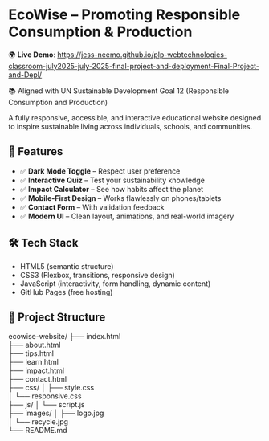 # EcoWise – Promoting Responsible Consumption & Production

🌍 **Live Demo**: https://jess-neemo.github.io/plp-webtechnologies-classroom-july2025-july-2025-final-project-and-deployment-Final-Project-and-Depl/

📚 Aligned with UN Sustainable Development Goal 12 (Responsible Consumption and Production)

A fully responsive, accessible, and interactive educational website designed to inspire sustainable living across individuals, schools, and communities.

## 🚀 Features

- ✅ **Dark Mode Toggle** – Respect user preference
- ✅ **Interactive Quiz** – Test your sustainability knowledge
- ✅ **Impact Calculator** – See how habits affect the planet
- ✅ **Mobile-First Design** – Works flawlessly on phones/tablets
- ✅ **Contact Form** – With validation feedback
- ✅ **Modern UI** – Clean layout, animations, and real-world imagery

## 🛠 Tech Stack

- HTML5 (semantic structure)
- CSS3 (Flexbox, transitions, responsive design)
- JavaScript (interactivity, form handling, dynamic content)
- GitHub Pages (free hosting)

## 📁 Project Structure
ecowise-website/
├── index.html                   
├── about.html                   
├── tips.html                    
├── learn.html                   
├── impact.html                  
├── contact.html                 
├── css/
│   ├── style.css                
│   └── responsive.css           
├── js/
│   └── script.js                
├── images/
│   ├── logo.jpg                 
│   └── recycle.jpg             
└── README.md              

